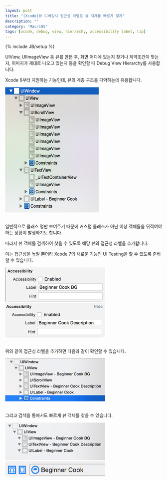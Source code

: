 ```yaml
---
layout: post
title: "[Xcode]뷰 디버깅시 접근성 라벨로 뷰 객체를 빠르게 찾자"
description: ""
category: "Mac/iOS"
tags: [xcode, debug, view, hierarchy, accessibility label, tip]
---
```

{% include JB/setup %}

UIView, UIImageView 등 뷰를 만든 후, 화면 어디에 있는지 찾거나 제약조건이 맞는지, 이미지가 제대로 나오고 있는지 등을 확인할 때 Debug View Hierarchy를 사용합니다.

Xcode 6부터 지원하는 기능인데, 뷰의 계층 구조를 파악하는데 유용합니다. 

<img src="/../../../../image/flickr/19868661463_a3d8ff6b0d_z.jpg" width="300" height="400">

<br/>일반적으로 클래스 명만 보여주기 때문에 커스텀 클래스가 아닌 이상 객체들을 뒤적여야 하는 상황이 발생하기도 합니다.

따라서 뷰 객체를 검색하여 찾을 수 있도록 해당 뷰의 접근성 라벨을 추가합니다.

이는 접근성을 높일 뿐더라 Xcode 7의 새로운 기능인 UI Testing을 할 수 있도록 준비할 수 있습니다.

<img src="/../../../../image/flickr/20301679600_f31ca4c1a2_n.jpg" width="320" height="110">

<img src="/../../../../image/flickr/20496120511_8592b7febe_n.jpg" width="320" height="110">

<br/>위와 같이 접근성 라벨을 추가하면 다음과 같이 확인할 수 있습니다.

<img src="/../../../../image/flickr/19868965883_e3b16a09a0_n.jpg" width="320" height="137">

<br/>그리고 검색을 통해서도 빠르게 뷰 객체를 찾을 수 있습니다.

<img src="/../../../../image/flickr/20489943025_a206b2e1d8_n.jpg" width="320" height="120">

<img src="/../../../../image/flickr/20490153495_5db7279d46_n.jpg" width="320" height="49">